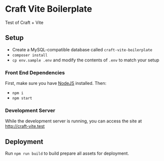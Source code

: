 # Craft Vite Boilerplate

Test of Craft + Vite

## Setup
- Create a MySQL-compatible database called `craft-vite-boilerplate`
- `composer install`
- `cp env.sample .env` and modify the contents of `.env` to match your setup

### Front End Dependencies

First, make sure you have [NodeJS](http://nodejs.org) installed. Then:

* `npm i`
* `npm start`

### Development Server

While the development server is running, you can access the site at http://craft-vite.test

## Deployment

Run `npm run build` to build prepare all assets for deployment.